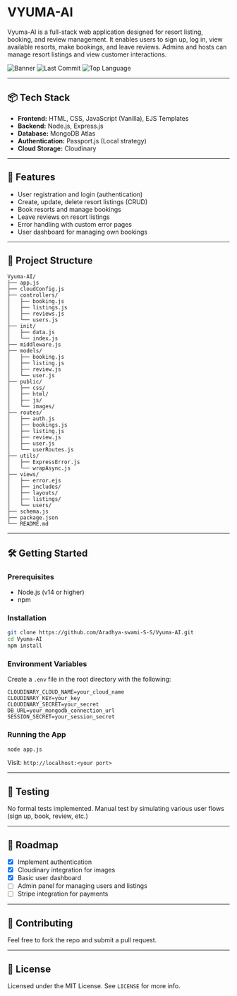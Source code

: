 # VYUMA-AI

Vyuma-AI is a full-stack web application designed for resort listing, booking, and review management. It enables users to sign up, log in, view available resorts, make bookings, and leave reviews. Admins and hosts can manage resort listings and view customer interactions.

![Banner](https://img.shields.io/github/license/Aradhya-swami-S-S/Vyuma-AI?style=default\&logo=opensourceinitiative\&logoColor=white\&color=0080ff)
![Last Commit](https://img.shields.io/github/last-commit/Aradhya-swami-S-S/Vyuma-AI?style=default\&logo=git\&logoColor=white\&color=0080ff)
![Top Language](https://img.shields.io/github/languages/top/Aradhya-swami-S-S/Vyuma-AI?style=default\&color=0080ff)

---

## 📦 Tech Stack

* **Frontend:** HTML, CSS, JavaScript (Vanilla), EJS Templates
* **Backend:** Node.js, Express.js
* **Database:** MongoDB Atlas
* **Authentication:** Passport.js (Local strategy)
* **Cloud Storage:** Cloudinary

---

## 🚀 Features

* User registration and login (authentication)
* Create, update, delete resort listings (CRUD)
* Book resorts and manage bookings
* Leave reviews on resort listings
* Error handling with custom error pages
* User dashboard for managing own bookings

---

## 📁 Project Structure

```
Vyuma-AI/
├── app.js
├── cloudConfig.js
├── controllers/
│   ├── booking.js
│   ├── listings.js
│   ├── reviews.js
│   └── users.js
├── init/
│   ├── data.js
│   └── index.js
├── middleware.js
├── models/
│   ├── booking.js
│   ├── listing.js
│   ├── review.js
│   └── user.js
├── public/
│   ├── css/
│   ├── html/
│   ├── js/
│   └── images/
├── routes/
│   ├── auth.js
│   ├── bookings.js
│   ├── listing.js
│   ├── review.js
│   ├── user.js
│   └── userRoutes.js
├── utils/
│   ├── ExpressError.js
│   └── wrapAsync.js
├── views/
│   ├── error.ejs
│   ├── includes/
│   ├── layouts/
│   ├── listings/
│   └── users/
├── schema.js
├── package.json
└── README.md
```

---

## 🛠️ Getting Started

### Prerequisites

* Node.js (v14 or higher)
* npm

### Installation

```bash
git clone https://github.com/Aradhya-swami-S-S/Vyuma-AI.git
cd Vyuma-AI
npm install
```

### Environment Variables

Create a `.env` file in the root directory with the following:

```env
CLOUDINARY_CLOUD_NAME=your_cloud_name
CLOUDINARY_KEY=your_key
CLOUDINARY_SECRET=your_secret
DB_URL=your_mongodb_connection_url
SESSION_SECRET=your_session_secret
```

### Running the App

```bash
node app.js
```

Visit: `http://localhost:<your port>`

---

## 🧪 Testing

No formal tests implemented. Manual test by simulating various user flows (sign up, book, review, etc.)

---

## 📌 Roadmap

* [x] Implement authentication
* [x] Cloudinary integration for images
* [x] Basic user dashboard
* [ ] Admin panel for managing users and listings
* [ ] Stripe integration for payments

---

## 🤝 Contributing

Feel free to fork the repo and submit a pull request.

---

## 📄 License

Licensed under the MIT License. See `LICENSE` for more info.
